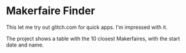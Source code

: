 # Makerfaire Finder

This let me try out glitch.com for quick apps. I'm impressed with it.

The project shows a table with the 10 closest Makerfaires, with the start date and name.
